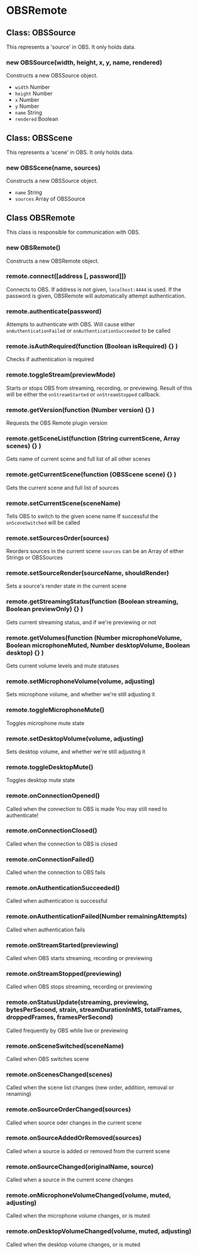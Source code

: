 # OBSRemote

## Class: OBSSource

This represents a 'source' in OBS. It only holds data.

### new OBSSource(width, height, x, y, name, rendered)

Constructs a new OBSSource object.

* `width` Number
* `height` Number
* `x` Number
* `y` Number
* `name` String
* `rendered` Boolean

## Class: OBSScene

This represents a 'scene' in OBS. It only holds data.

### new OBSScene(name, sources)

Constructs a new OBSSource object.

* `name` String
* `sources` Array of OBSSource

## Class OBSRemote

This class is responsible for communication with OBS.

### new OBSRemote()

Constructs a new OBSRemote object.

### remote.connect([address [, password]])

Connects to OBS. If address is not given, `localhost:4444` is used.
If the password is given, OBSRemote will automatically attempt authentication.

### remote.authenticate(password)

Attempts to authenticate with OBS.
Will cause either `onAuthenticationFailed` or `onAuthenticationSucceeded` to be called

### remote.isAuthRequired(function (Boolean isRequired) {} )

Checks if authentication is required

### remote.toggleStream(previewMode)

Starts or stops OBS from streaming, recording, or previewing.
Result of this will be either the `onStreamStarted` or `onStreamStopped` callback.

### remote.getVersion(function (Number version) {} )

Requests the OBS Remote plugin version

### remote.getSceneList(function (String currentScene, Array scenes) {} )

Gets name of current scene and full list of all other scenes

### remote.getCurrentScene(function (OBSScene scene) {} )

Gets the current scene and full list of sources

### remote.setCurrentScene(sceneName)

Tells OBS to switch to the given scene name
If successful the `onSceneSwitched` will be called

### remote.setSourcesOrder(sources)

Reorders sources in the current scene
`sources` can be an Array of either Strings or OBSSources

### remote.setSourceRender(sourceName, shouldRender)

Sets a source's render state in the current scene

### remote.getStreamingStatus(function (Boolean streaming, Boolean previewOnly) {} )

Gets current streaming status, and if we're previewing or not

### remote.getVolumes(function (Number microphoneVolume, Boolean microphoneMuted, Number desktopVolume, Boolean desktop) {} )

Gets current volume levels and mute statuses

### remote.setMicrophoneVolume(volume, adjusting)

Sets microphone volume, and whether we're still adjusting it

### remote.toggleMicrophoneMute()

Toggles microphone mute state

### remote.setDesktopVolume(volume, adjusting)

Sets desktop volume, and whether we're still adjusting it

### remote.toggleDesktopMute()

Toggles desktop mute state

### remote.onConnectionOpened()

Called when the connection to OBS is made
You may still need to authenticate!

### remote.onConnectionClosed()

Called when the connection to OBS is closed

### remote.onConnectionFailed()

Called when the connection to OBS fails

### remote.onAuthenticationSucceeded()

Called when authentication is successful

### remote.onAuthenticationFailed(Number remainingAttempts)

Called when authentication fails

### remote.onStreamStarted(previewing)

Called when OBS starts streaming, recording or previewing

### remote.onStreamStopped(previewing)

Called when OBS stops streaming, recording or previewing

### remote.onStatusUpdate(streaming, previewing, bytesPerSecond, strain, streamDurationInMS, totalFrames, droppedFrames, framesPerSecond)

Called frequently by OBS while live or previewing

### remote.onSceneSwitched(sceneName)

Called when OBS switches scene

### remote.onScenesChanged(scenes)

Called when the scene list changes (new order, addition, removal or renaming)

### remote.onSourceOrderChanged(sources)

Called when source oder changes in the current scene

### remote.onSourceAddedOrRemoved(sources)

Called when a source is added or removed from the current scene

### remote.onSourceChanged(originalName, source)

Called when a source in the current scene changes

### remote.onMicrophoneVolumeChanged(volume, muted, adjusting)

Called when the microphone volume changes, or is muted

### remote.onDesktopVolumeChanged(volume, muted, adjusting)

Called when the desktop volume changes, or is muted